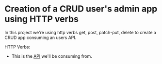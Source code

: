 # Creation of a CRUD user's admin app using HTTP verbs

In this project we're using http verbs get, post, patch-put, delete to create a CRUD app consuming an users API.

HTTP Verbs:

- This is the [API](https://users-crud.academlo.tech/swagger/) we'll be consuming from.
